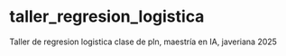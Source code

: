 # taller_regresion_logistica
Taller de regresion logistica clase de pln, maestría en IA, javeriana 2025
